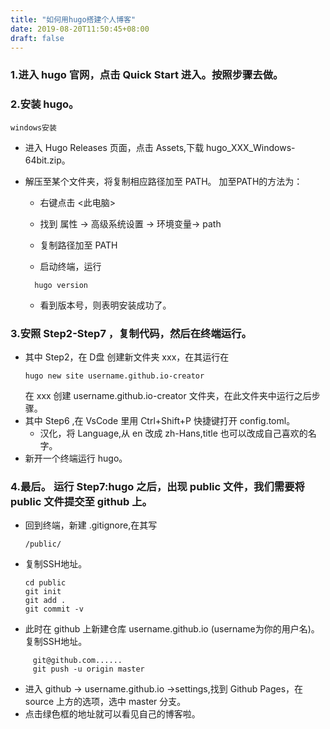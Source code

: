 ```yaml
---
title: "如何用hugo搭建个人博客"
date: 2019-08-20T11:50:45+08:00
draft: false
---
```


### 1.进入 hugo 官网，点击 Quick Start 进入。按照步骤去做。
### 2.安装 hugo。 
    windows安装

* 进入 Hugo Releases 页面，点击 Assets,下载 hugo_XXX_Windows-64bit.zip。
* 解压至某个文件夹，将复制相应路径加至 PATH。
  加至PATH的方法为：
  
  * 右键点击 <此电脑>
 
  * 找到 属性 -> 高级系统设置 -> 环境变量-> path
 
  * 复制路径加至 PATH
  
  * 启动终端，运行
  ```
    hugo version
  ``` 
  * 看到版本号，则表明安装成功了。

### 3.安照 Step2-Step7 ，复制代码，然后在终端运行。
* 其中 Step2，在 D盘 创建新文件夹 xxx，在其运行在
  ```
  hugo new site username.github.io-creator 
  ```
  在 xxx 创建 username.github.io-creator 文件夹，在此文件夹中运行之后步骤。
* 其中 Step6 ,在 VsCode 里用 Ctrl+Shift+P 快捷键打开 config.toml。
  * 汉化，将 Language,从 en 改成 zh-Hans,title 也可以改成自己喜欢的名字。
* 新开一个终端运行 hugo。 
### 4.最后。 运行 Step7:hugo 之后，出现 public 文件，我们需要将 public 文件提交至 github 上。
 
* 回到终端，新建 .gitignore,在其写
  ```
  /public/
  ```  
* 复制SSH地址。
  ```
  cd public
  git init
  git add .
  git commit -v
  ```
* 此时在 github 上新建仓库 username.github.io (username为你的用户名)。复制SSH地址。
```
     git@github.com......
     git push -u origin master
```
* 进入 github -> username.github.io ->settings,找到 Github Pages，在 source 上方的选项，选中 master 分支。
* 点击绿色框的地址就可以看见自己的博客啦。

  